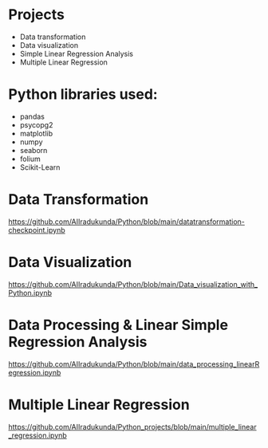 # Projects 
- Data transformation 
- Data visualization
- Simple Linear Regression Analysis
- Multiple Linear Regression

# Python libraries used:
- pandas
- psycopg2
- matplotlib 
- numpy
- seaborn
- folium
- Scikit-Learn


# Data Transformation

https://github.com/AIIradukunda/Python/blob/main/datatransformation-checkpoint.ipynb

# Data Visualization
https://github.com/AIIradukunda/Python/blob/main/Data_visualization_with_Python.ipynb


# Data Processing & Linear Simple Regression Analysis
https://github.com/AIIradukunda/Python/blob/main/data_processing_linearRegression.ipynb

# Multiple Linear Regression
https://github.com/AIIradukunda/Python_projects/blob/main/multiple_linear_regression.ipynb
